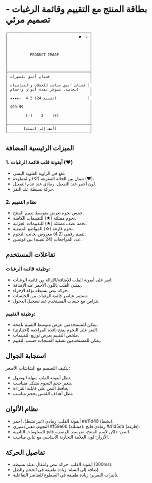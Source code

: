 # بطاقة المنتج مع التقييم وقائمة الرغبات - تصميم مرئي

```
┌─────────────────────────────────────┐
│                                ♥︎  ✓ │
│                                     │
│                                     │
│                                     │
│          PRODUCT IMAGE              │
│                                     │
│                                     │
│                                     │
├─────────────────────────────────────┤
│ فستان أنيق للسهرات                  │
│                                     │
│ فستان أنيق مناسب للحفلات والمناسبات │
│ الخاصة، متوفر بعدة ألوان وأحجام     │
│                                     │
│ ★★★★☆  4.2 (24 تقييم)              │
│                                     │
│ $99.99                              │
│                                     │
│        [-]    2    [+]              │
│                                     │
├─────────────────────────────────────┤
│       [أضف إلى السلة]               │
└─────────────────────────────────────┘
```

## الميزات الرئيسية المضافة

### 1. أيقونة قلب قائمة الرغبات (♥︎)
- تقع في الزاوية العلوية اليمنى.
- تتبدل بين الحالة المفرغة (♡) والمملوءة (♥).
- لون أحمر عند التفعيل، رمادي عند عدم التفعيل.
- حركة بسيطة عند النقر.

### 2. نظام التقييم
- خمس نجوم تعرض متوسط تقييم المنتج.
- نجوم ممتلئة (★) للتقييمات الكاملة.
- نجمة نصف ممتلئة (★) للتقييمات الجزئية.
- نجوم فارغة (☆) للمواضع المتبقية.
- تقييم رقمي (4.2) معروض بجانب النجوم.
- عدد المراجعات (24 تقييم) بين قوسين.

## تفاعلات المستخدم

### وظيفة قائمة الرغبات:
- انقر على أيقونة القلب للإضافة/الإزالة من قائمة الرغبات.
- يمتلئ القلب باللون الأحمر عند الإضافة.
- حركة نبض بسيطة تؤكد الإجراء.
- تستمر عناصر قائمة الرغبات بين الجلسات.
- تتزامن مع حساب المستخدم عند تسجيل الدخول.

### وظيفة التقييم:
- يمكن للمستخدمين عرض متوسط التقييم بلمحة.
- النقر على النجوم يفتح نافذة المراجعة (اختياري).
- ملخص التقييم يعرض توزيع التقييمات.
- يمكن للمستخدمين تصفية المنتجات حسب التقييم.

## استجابة الجوال

يتكيف التصميم مع الشاشات الأصغر:
- تظل أيقونة القلب سهلة الوصول.
- يتغير حجم النجوم بشكل متناسب.
- يحافظ النص على قابلية القراءة.
- تظل أهداف اللمس بحجم مناسب.

## نظام الألوان

- أيقونة القلب: رمادي (غير نشط)، أحمر #e11d48 (نشط).
- النجوم: ذهبي/عنبري #f59e0b (ممتلئة)، رمادي فاتح #d1d5db (فارغة).
- النص: داكن لاسم المنتج، متوسط للوصف، فاتح للمعلومات الثانوية.
- الأزرار: لون العلامة التجارية الأساسي مع تباين مناسب.

## تفاصيل الحركة

- أيقونة القلب: حركة نبض وانتقال تعبئة بسيطة (300ms).
- إضافة إلى السلة: زيادة طفيفة في الحجم والظل.
- تأثيرات التمرير: زيادة طفيفة في السطوع للعناصر التفاعلية.
